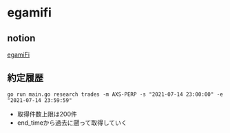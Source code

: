 # egamifi

## notion
[egamiFi](https://www.notion.so/egapool/egamiFi-9e5b387d38224cf6ba857e00da3c7c20)

## 約定履歴
```
go run main.go research trades -m AXS-PERP -s "2021-07-14 23:00:00" -e "2021-07-14 23:59:59"
```

- 取得件数上限は200件
- end_timeから過去に遡って取得していく

